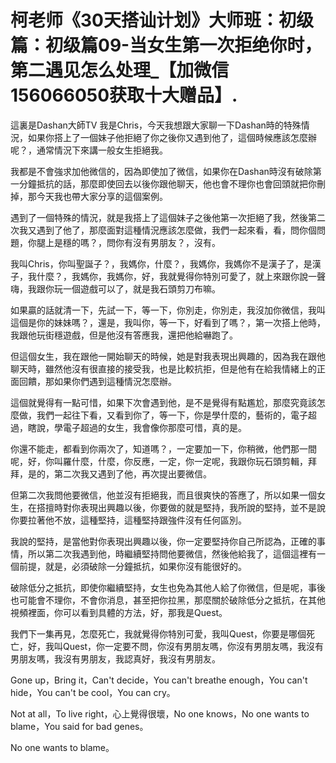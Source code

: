 # 柯老师《30天搭讪计划》大师班：初级篇：初级篇09-当女生第一次拒绝你时，第二遇见怎么处理_【加微信156066050获取十大赠品】.

這裏是Dashan大師TV 我是Chris，今天我想跟大家聊一下Dashan時的特殊情況，如果你搭上了一個妹子他拒絕了你之後你又遇到他了，這個時候應該怎麼辦呢？，通常情況下來講一般女生拒絕我。

我都是不會強求加他微信的，因為即使加了微信，如果你在Dashan時沒有破除第一分鐘抵抗的話，那麼即使回去以後你跟他聊天，他也會不理你也會回頭就把你刪掉，那今天我也帶大家分享的這個案例。

遇到了一個特殊的情況，就是我搭上了這個妹子之後他第一次拒絕了我，然後第二次我又遇到了他了，那麼面對這種情況應該怎麼做，我們一起來看，看，問你個問題，你腿上是穩的嗎？，問你有沒有男朋友？，沒有。

我叫Chris，你叫聖誕子？，我媽你，什麼？，我媽你，我媽你不是漢子了，是漢子，我什麼？，我媽你，我媽你，好，我就覺得你特別可愛了，就上來跟你說一聲嗨，我跟你玩一個遊戲可以了，就是我石頭剪刀布嘛。

如果贏的話就清一下，先試一下，等一下，你別走，你別走，我沒加你微信，我叫這個是你的妹妹嗎？，還是，我叫你，等一下，好看到了嗎？，第一次搭上他時，我跟他玩街穩遊戲，但是他沒有答應我，還把他給嚇跑了。

但這個女生，我在跟他一開始聊天的時候，她是對我表現出興趣的，因為我在跟他聊天時，雖然他沒有很直接的接受我，也是比較抗拒，但是他有在給我情緒上的正面回饋，那如果你們遇到這種情況怎麼辦。

這個就覺得有一點可惜，如果下次會遇到他，是不是覺得有點尷尬，那麼究竟該怎麼做，我們一起往下看，又看到你了，等一下，你是學什麼的，藝術的，電子超過，瞎說，學電子超過的女生，我會像你那麼可惜，真的是。

你還不能走，都看到你兩次了，知道嗎？，一定要加一下，你稍微，他們那一間呢，好，你叫羅什麼，什麼，你反應，一定，你一定呢，我跟你玩石頭剪輯，拜拜，是的，第二次我又遇到了他，再次提出要微信。

但第二次我問他要微信，他並沒有拒絕我，而且很爽快的答應了，所以如果一個女生，在搭擅時對你表現出興趣以後，你要做的就是堅持，我所說的堅持，並不是說你要拉著他不放，這種堅持，這種堅持跟強件沒有任何區別。

我說的堅持，是當他對你表現出興趣以後，你一定要堅持你自己所認為，正確的事情，所以第二次我遇到他，時繼續堅持問他要微信，然後他給我了，這個這裡有一個前提，就是，必須破除一分鐘抵抗，如果你沒有能很好的。

破除低分之抵抗，即使你繼續堅持，女生也免為其他人給了你微信，但是呢，事後也可能會不理你，不會你消息，甚至把你拉黑，那麼關於破除低分之抵抗，在其他視頻裡面，你可以看到具體的方法，好，那我是Quest。

我們下一集再見，怎麼死亡，我就覺得你特別可愛，我叫Quest，你要是哪個死亡，好，我叫Quest，你一定要不問，你沒有男朋友嗎，你沒有男朋友嗎，我沒有男朋友嗎，我沒有男朋友，我認真好，我沒有男朋友。

Gone up，Bring it，Can't decide，You can't breathe enough，You can't hide，You can't be cool，You can cry。

Not at all，To live right，心上覺得很壞，No one knows，No one wants to blame，You said for bad genes。

No one wants to blame。